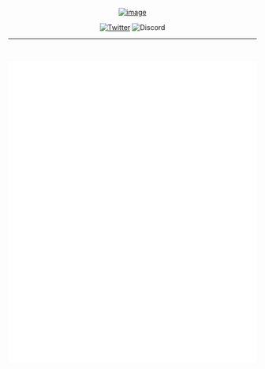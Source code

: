 <span align="center">

<a href="https://eosnetwork.com"><img width="500" alt="image" src="https://user-images.githubusercontent.com/550895/177674632-26908a9a-c2c2-49b9-9dc2-cedfcd5c53a5.png"></img></a>

[![Twitter](https://img.shields.io/twitter/follow/EosNFoundation?style=for-the-badge)](https://twitter.com/EosNFoundation)
![Discord](https://img.shields.io/discord/892385699616153600?color=black&label=discord&logo=discord&logoColor=white&style=for-the-badge)

---

<br />

![Metrics](/profile/metrics.svg)

</span>